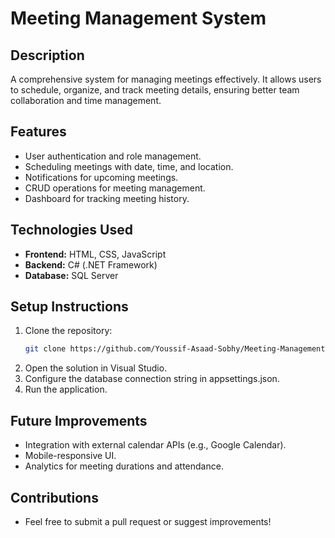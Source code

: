 # Meeting Management System

## Description
A comprehensive system for managing meetings effectively. It allows users to schedule, organize, and track meeting details, ensuring better team collaboration and time management.

## Features
- User authentication and role management.
- Scheduling meetings with date, time, and location.
- Notifications for upcoming meetings.
- CRUD operations for meeting management.
- Dashboard for tracking meeting history.

## Technologies Used
- **Frontend:** HTML, CSS, JavaScript
- **Backend:** C# (.NET Framework)
- **Database:** SQL Server

## Setup Instructions
1. Clone the repository:
   ```bash
   git clone https://github.com/Youssif-Asaad-Sobhy/Meeting-Management-System.git
2. Open the solution in Visual Studio.
3. Configure the database connection string in appsettings.json.
4. Run the application.
## Future Improvements
- Integration with external calendar APIs (e.g., Google Calendar).
- Mobile-responsive UI.
- Analytics for meeting durations and attendance.
## Contributions
- Feel free to submit a pull request or suggest improvements!
